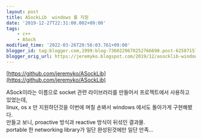 ```yaml
---
layout: post
title: ASockLib  windows 를 지원
date: '2019-12-27T22:31:00.002+09:00'
tags:
    - c++
    - ASock
modified_time: '2022-03-26T20:56:03.761+09:00'
blogger_id: tag:blogger.com,1999:blog-7360229670252766698.post-62587157318904030
blogger_orig_url: https://jeremyko.blogspot.com/2019/12/asocklib-windows_27.html
---
```


[https://github.com/jeremyko/ASockLib](https://github.com/jeremyko/ASockLib)

ASock이라는 이름으로 socket 관련 라이브러리를 만들어서 프로젝트에서 사용하고 있었는데,  
linux, os x 만 지원하던것을 이번에 며칠 손봐서 windows 에서도 돌아가게 구현해봤다.  
만들고 보니, proactive 방식과 reactive 방식이 뒤섞인 결과물.  
portable 한 networking library가 일단 완성된것에만 일단 만족...
